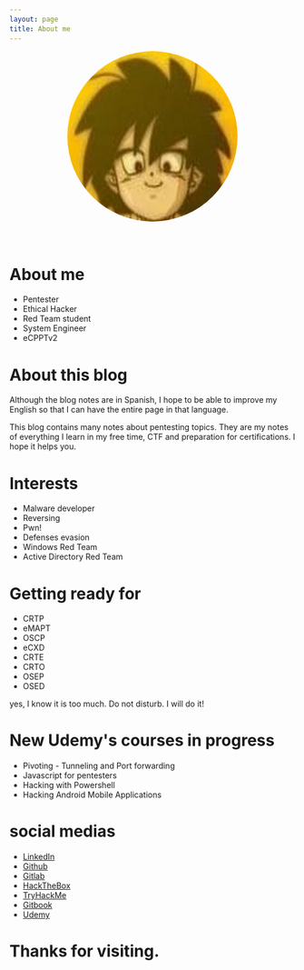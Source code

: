 ```yaml
---
layout: page
title: About me
---
```


<center><img src="assets/kriko.png" style="border-radius:50%;"></center>
<br><br>
<h1>About me</h1>

<ul>
    <li>Pentester</li>
    <li>Ethical Hacker</li>
    <li>Red Team student</li>
    <li>System Engineer</li>
    <li>eCPPTv2</li>
</ul>

<h1>About this blog</h1>

<p>Although the blog notes are in Spanish, I hope to be able to improve my English so that I can have the entire page in that language.</p>
<p>This blog contains many notes about pentesting topics. They are my notes of everything I learn in my free time, CTF and preparation for certifications. I hope it helps you.</p>

<h1>Interests</h1>

<ul>
    <li>Malware developer</li>
    <li>Reversing</li>
    <li>Pwn!</li>
    <li>Defenses evasion</li>
    <li>Windows Red Team</li>
    <li>Active Directory Red Team</li>
</ul>

<h1>Getting ready for</h1>

<ul>
    <li>CRTP</li>
    <li>eMAPT</li>
    <li>OSCP</li>
    <li>eCXD</li>
    <li>CRTE</li>
    <li>CRTO</li>
    <li>OSEP</li>
    <li>OSED</li>
</ul>

<p>yes, I know it is too much. Do not disturb. I will do it!</p>

<h1>New Udemy's courses in progress</h1>

<ul>
    <li>Pivoting - Tunneling and Port forwarding</li>
    <li>Javascript for pentesters</li>
    <li>Hacking with Powershell</li>
    <li>Hacking Android Mobile Applications</li>
</ul>

<h1>social medias</h1>

<ul>
    <li><a href="https://www.linkedin.com/in/christian-jimenez-saavedra-86188318a/">LinkedIn</a></li>
    <li><a href="https://github.com/kriko69">Github</a></li>
    <li><a href="https://gitlab.com/kriko69">Gitlab</a></li>
    <li><a href="https://www.hackthebox.eu/home/users/profile/206447">HackTheBox</a></li>
    <li><a href="https://tryhackme.com/p/kriko69">TryHackMe</a></li>
    <li><a href="https://krikoacaso.gitbook.io/pentesting/">Gitbook</a></li>
    <li><a href="https://www.udemy.com/user/christian-jimenez-79/">Udemy</a></li>
</ul>

<h1>Thanks for visiting.</h1>